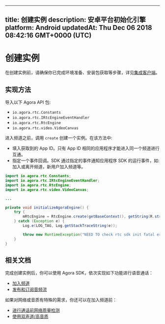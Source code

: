 
---
title: 创建实例
description: 安卓平台初始化引擎
platform: Android
updatedAt: Thu Dec 06 2018 08:42:16 GMT+0000 (UTC)
---
# 创建实例
在创建实例前，请确保你已完成环境准备、安装包获取等步骤，详见[集成客户端](../../cn/Voice/android_audio.md)。
## 实现方法

导入以下 Agora API 包:

- `io.agora.rtc.Constants`
- `io.agora.rtc.IRtcEngineEventHandler`
- `io.agora.rtc.RtcEngine`
- `io.agora.rtc.video.VideoCanvas`

进入频道之前，调用 `create` 创建一个实例。在该方法中:

- 填入获取到的 App ID。只有 App ID 相同的应用程序才能进入同一个频道进行互通。
- 指定一个事件回调。SDK 通过指定的事件通知应用程序 SDK 的运行事件，如: 加入或离开频道，新用户加入频道等。

```java
import io.agora.rtc.Constants;
import io.agora.rtc.IRtcEngineEventHandler;
import io.agora.rtc.RtcEngine;
import io.agora.rtc.video.VideoCanvas;

...

private void initializeAgoraEngine() {
    try {
        mRtcEngine = RtcEngine.create(getBaseContext(), getString(R.string.agora_app_id), mRtcEventHandler);
    } catch (Exception e) {
        Log.e(LOG_TAG, Log.getStackTraceString(e));

        throw new RuntimeException("NEED TO check rtc sdk init fatal error\n" + Log.getStackTraceString(e));
    }
}
```


## 相关文档
完成创建实例后，你可以使用 Agora SDK，依次实现如下功能进行语音通话：
* [加入频道](../../cn/Voice/join_communication_android.md)
* [发布和订阅音频流](../../cn/Voice/publish_android_audio.md)

如果对网络或音质有特殊的需求，你还可以在加入频道前：
* [进行通话前网络质量检测](../../cn/Voice/lastmile_android.md)
* [使用双声道/高音质](../../cn/Voice/audio_profile_android_audio.md)


